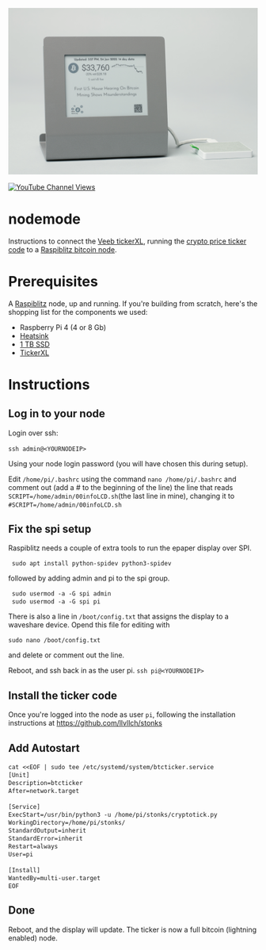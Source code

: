 ![Alt text](images/node.png?raw=true "Title")

[![YouTube Channel Views](https://img.shields.io/youtube/channel/views/UCz5BOU9J9pB_O0B8-rDjCWQ?label=YouTube&style=social)](https://www.youtube.com/channel/UCz5BOU9J9pB_O0B8-rDjCWQ)

# nodemode
Instructions to connect the [Veeb tickerXL](https://www.veeb.ch/store/p/tickerxl), running the [crypto price ticker code](https://github.com/llvllch/stonks) to a [Raspiblitz bitcoin node](https://github.com/rootzoll/raspiblitz).

# Prerequisites
A [Raspiblitz](https://github.com/rootzoll/raspiblitz) node, up and running. If you're building from scratch, here's the shopping list for the components we used: 

- Raspberry Pi 4 (4 or 8 Gb)
- [Heatsink](https://www.amazon.de/gp/product/B082Y21GX5/ref=ppx_yo_dt_b_asin_title_o02_s00?ie=UTF8&psc=1) 
- [1 TB SSD](https://www.amazon.de/gp/product/B087S2J4VB/ref=ppx_yo_dt_b_asin_title_o02_s00?ie=UTF8&psc=1)
- [TickerXL](https://www.veeb.ch/store/p/tickerxl)
 
# Instructions

## Log in to your node 

Login over ssh:

`ssh admin@<YOURNODEIP>`

Using your node login password (you will have chosen this during setup).

Edit `/home/pi/.bashrc` using the command `nano /home/pi/.bashrc` and comment out (add a # to the beginning of the line) the line that reads `SCRIPT=/home/admin/00infoLCD.sh`(the last line in mine), changing it to
`#SCRIPT=/home/admin/00infoLCD.sh` 

## Fix the spi setup 

Raspiblitz needs a couple of extra tools to run the epaper display over SPI.
```
 sudo apt install python-spidev python3-spidev
```
followed by adding admin and pi to the spi group.
```
 sudo usermod -a -G spi admin
 sudo usermod -a -G spi pi
```
There is also a line in `/boot/config.txt` that assigns the display to a waveshare device. Opend this file for editing with 

    sudo nano /boot/config.txt
   
and delete or comment out the line.

Reboot, and ssh back in as the user pi. `ssh pi@<YOURNODEIP>`

## Install the ticker code 

Once you're logged into the node as user `pi`, following the installation instructions at https://github.com/llvllch/stonks

## Add Autostart

```
cat <<EOF | sudo tee /etc/systemd/system/btcticker.service
[Unit]
Description=btcticker
After=network.target

[Service]
ExecStart=/usr/bin/python3 -u /home/pi/stonks/cryptotick.py
WorkingDirectory=/home/pi/stonks/
StandardOutput=inherit
StandardError=inherit
Restart=always
User=pi

[Install]
WantedBy=multi-user.target
EOF
```

## Done

Reboot, and the display will update. The ticker is now a full bitcoin (lightning enabled) node.
